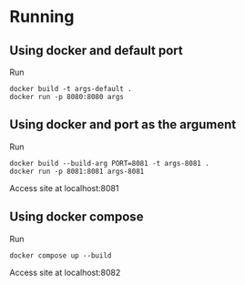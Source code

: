 # Running

## Using docker and default port

Run

    docker build -t args-default .
    docker run -p 8080:8080 args

## Using docker and port as the argument

Run

    docker build --build-arg PORT=8081 -t args-8081 .
    docker run -p 8081:8081 args-8081

Access site at localhost:8081

## Using docker compose

Run 
    
    docker compose up --build

Access site at localhost:8082
